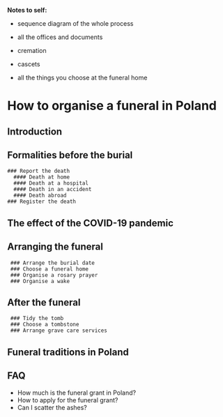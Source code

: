 **Notes to self:**
- sequence diagram of the whole process

- all the offices and documents

- cremation
- cascets

- all the things you choose at the funeral home

# How to organise a funeral in Poland
  
  ## Introduction
  
  ## Formalities before the burial
    ### Report the death
      #### Death at home
      #### Death at a hospital
      #### Death in an accident
      #### Death abroad
    ### Register the death
    
  ## The effect of the COVID-19 pandemic
    
  ## Arranging the funeral
     ### Arrange the burial date
     ### Choose a funeral home
     ### Organise a rosary prayer
     ### Organise a wake
      
  ## After the funeral
     ### Tidy the tomb
     ### Choose a tombstone
     ### Arrange grave care services
   
  ## Funeral traditions in Poland

  ## FAQ
  - How much is the funeral grant in Poland?
  - How to apply for the funeral grant?
  - Can I scatter the ashes?
